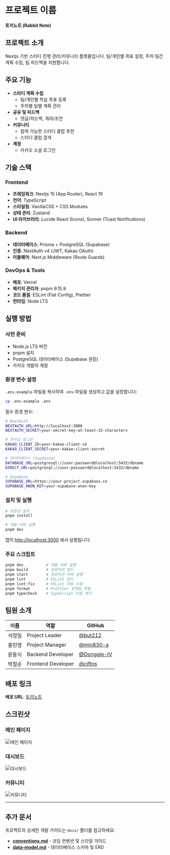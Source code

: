 # 프로젝트 이름

**토끼노트 (Rabbit Note)**

## 프로젝트 소개

Nextjs 기반 스터디 진행 관리/커뮤니티 플랫폼입니다. 팀/개인별 목표 설정, 주차·일간 계획 수립, 팀 피드백을 지원합니다.

## 주요 기능

- **스터디 계획 수립**
  - 팀/개인별 학습 목표 등록
  - 주차별·일별 계획 관리
- **공유 및 피드백**
  - 댓글/피드백, 격려/조언
- **커뮤니티**
  - 참여 가능한 스터디 클럽 추천
  - 스터디 클럽 검색
- **계정**
  - 카카오 소셜 로그인

## 기술 스택

### Frontend

- **프레임워크**: Nextjs 15 (App Router), React 19
- **언어**: TypeScript
- **스타일링**: VanillaCSS + CSS Modules
- **상태 관리**: Zustand
- **UI 라이브러리**: Lucide React (Icons), Sonner (Toast Notifications)

### Backend

- **데이터베이스**: Prisma + PostgreSQL (Supabase)
- **인증**: NextAuth v4 (JWT, Kakao OAuth)
- **미들웨어**: Next.js Middleware (Route Guards)

### DevOps & Tools

- **배포**: Vercel
- **패키지 관리자**: pnpm 9.15.9
- **코드 품질**: ESLint (Flat Config), Prettier
- **런타임**: Node LTS

## 실행 방법

### 사전 준비

- Node.js LTS 버전
- pnpm 설치
- PostgreSQL 데이터베이스 (Supabase 권장)
- 카카오 개발자 계정

### 환경 변수 설정

`.env.example` 파일을 복사하여 `.env` 파일을 생성하고 값을 설정합니다:

```bash
cp .env.example .env
```

필수 환경 변수:

```bash
# NextAuth
NEXTAUTH_URL=http://localhost:3000
NEXTAUTH_SECRET=your-secret-key-at-least-32-characters

# 카카오 로그인
KAKAO_CLIENT_ID=your-kakao-client-id
KAKAO_CLIENT_SECRET=your-kakao-client-secret

# 데이터베이스 (Supabase)
DATABASE_URL=postgresql://user:password@localhost:5432/dbname
DIRECT_URL=postgresql://user:password@localhost:5432/dbname

# Supabase
SUPABASE_URL=https://your-project.supabase.co
SUPABASE_ANON_KEY=your-supabase-anon-key
```

### 설치 및 실행

```bash
# 의존성 설치
pnpm install

# 개발 서버 실행
pnpm dev
```

앱이 <http://localhost:3000> 에서 실행됩니다.

### 주요 스크립트

```bash
pnpm dev          # 개발 서버 실행
pnpm build        # 프로덕션 빌드
pnpm start        # 프로덕션 서버 실행
pnpm lint         # ESLint 검사
pnpm lint:fix     # ESLint 자동 수정
pnpm format       # Prettier 포맷팅 적용
pnpm typecheck    # TypeScript 타입 체크
```

## 팀원 소개

| 이름   | 역할               | GitHub                                       |
| ------ | ------------------ | -------------------------------------------- |
| 석정일 | Project Leader     | [@but212](https://github.com/but212)         |
| 홍민영 | Project Manager    | [@min830-a](https://github.com/min830-a)     |
| 윤동식 | Backend Developer  | [@Donggle-IV](https://github.com/Donggle-IV) |
| 박철순 | Frontend Developer | [@cjftns](https://github.com/cjftns)         |

## 배포 링크

**배포 URL**: [토끼노트](https://tokkinote.vercel.app/)

## 스크린샷

### 메인 페이지

![메인 페이지](docs/screenshots/main.jpeg)

### 대시보드

![대시보드](docs/screenshots/dashboard.jpeg)

### 커뮤니티

![커뮤니티](docs/screenshots/community.jpeg)

---

## 추가 문서

프로젝트의 상세한 개발 가이드는 `docs/` 폴더를 참고하세요:

- **[conventions.md](docs/conventions.md)** - 코딩 컨벤션 및 스타일 가이드
- **[data-model.md](docs/data-model.md)** - 데이터베이스 스키마 및 ERD
